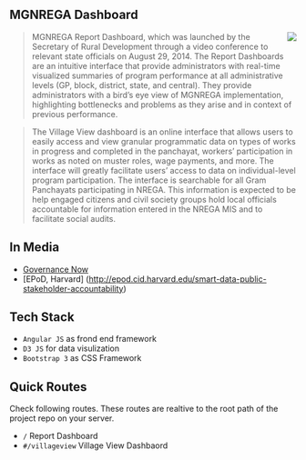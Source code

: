 ## MGNREGA Dashboard
<img align="right" src="https://mir-s3-cdn-cf.behance.net/project_modules/1400/62795728441315.55c08cca7aaa4.png">

> MGNREGA Report Dashboard, which was launched by the Secretary of Rural Development through a video conference to relevant state officials on August 29, 2014. The Report Dashboards are an intuitive interface that provide administrators with real-time visualized summaries of program performance at all administrative levels (GP, block, district, state, and central). They provide administrators with a bird’s eye view of MGNREGA implementation, highlighting bottlenecks and problems as they arise and in context of previous performance.

> The Village View dashboard is an online interface that allows users to easily access and view granular programmatic data on types of works in progress and completed in the panchayat, workers’ participation in works as noted on muster roles, wage payments, and more. The interface will greatly facilitate users’ access to data on individual-level program participation. The interface is searchable for all Gram Panchayats participating in NREGA. This information is expected to be help engaged citizens and civil society groups hold local officials accountable for information entered in the NREGA MIS and to facilitate social audits.

## In Media
- [Governance Now](http://www.governancenow.com/news/regular-story/rural-development-ministry-launch-mnrega-dashboard)
- [EPoD, Harvard] (http://epod.cid.harvard.edu/smart-data-public-stakeholder-accountability) 

## Tech Stack
* ```Angular JS``` as frond end framework
* ```D3 JS``` for data visulization 
* ```Bootstrap 3``` as CSS Framework


## Quick Routes
Check following routes. These routes are realtive to the root path of the project repo on your server.
 - ```/``` Report Dashboard
 - ```#/villageview``` Village View Dashbaord



